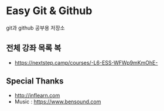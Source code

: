 # Easy Git & Github

git과 github 공부용 저장소

## 전체 강좌 목록 복

- https://nextstep.camp/courses/-L6-ESS-WFWp9mKmOhE-

## Special Thanks

- http://inflearn.com
- Music : https://www.bensound.com
